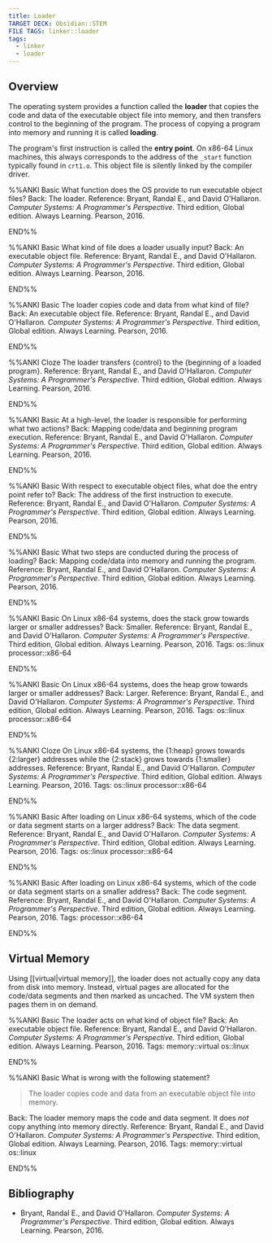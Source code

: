 ```yaml
---
title: Loader
TARGET DECK: Obsidian::STEM
FILE TAGS: linker::loader
tags:
  - linker
  - loader
---
```


## Overview

The operating system provides a function called the **loader** that copies the code and data of the executable object file into memory, and then transfers control to the beginning of the program. The process of copying a program into memory and running it is called **loading**.

The program's first instruction is called the **entry point**. On x86-64 Linux machines, this always corresponds to the address of the `_start` function typically found in `crt1.o`. This object file is silently linked by the compiler driver.

%%ANKI
Basic
What function does the OS provide to run executable object files?
Back: The loader.
Reference: Bryant, Randal E., and David O'Hallaron. *Computer Systems: A Programmer's Perspective*. Third edition, Global edition. Always Learning. Pearson, 2016.
<!--ID: 1733607099593-->
END%%

%%ANKI
Basic
What kind of file does a loader usually input?
Back: An executable object file.
Reference: Bryant, Randal E., and David O'Hallaron. *Computer Systems: A Programmer's Perspective*. Third edition, Global edition. Always Learning. Pearson, 2016.
<!--ID: 1733607099598-->
END%%

%%ANKI
Basic
The loader copies code and data from what kind of file?
Back: An executable object file.
Reference: Bryant, Randal E., and David O'Hallaron. *Computer Systems: A Programmer's Perspective*. Third edition, Global edition. Always Learning. Pearson, 2016.
<!--ID: 1733607099609-->
END%%

%%ANKI
Cloze
The loader transfers {control} to the {beginning of a loaded program}.
Reference: Bryant, Randal E., and David O'Hallaron. *Computer Systems: A Programmer's Perspective*. Third edition, Global edition. Always Learning. Pearson, 2016.
<!--ID: 1733607099619-->
END%%

%%ANKI
Basic
At a high-level, the loader is responsible for performing what two actions?
Back: Mapping code/data and beginning program execution.
Reference: Bryant, Randal E., and David O'Hallaron. *Computer Systems: A Programmer's Perspective*. Third edition, Global edition. Always Learning. Pearson, 2016.
<!--ID: 1733607099625-->
END%%

%%ANKI
Basic
With respect to executable object files, what doe the entry point refer to?
Back: The address of the first instruction to execute.
Reference: Bryant, Randal E., and David O'Hallaron. *Computer Systems: A Programmer's Perspective*. Third edition, Global edition. Always Learning. Pearson, 2016.
<!--ID: 1738637653626-->
END%%

%%ANKI
Basic
What two steps are conducted during the process of loading?
Back: Mapping code/data into memory and running the program.
Reference: Bryant, Randal E., and David O'Hallaron. *Computer Systems: A Programmer's Perspective*. Third edition, Global edition. Always Learning. Pearson, 2016.
<!--ID: 1741298168033-->
END%%

%%ANKI
Basic
On Linux x86-64 systems, does the stack grow towards larger or smaller addresses?
Back: Smaller.
Reference: Bryant, Randal E., and David O'Hallaron. *Computer Systems: A Programmer's Perspective*. Third edition, Global edition. Always Learning. Pearson, 2016.
Tags: os::linux processor::x86-64
<!--ID: 1741298168034-->
END%%

%%ANKI
Basic
On Linux x86-64 systems, does the heap grow towards larger or smaller addresses?
Back: Larger.
Reference: Bryant, Randal E., and David O'Hallaron. *Computer Systems: A Programmer's Perspective*. Third edition, Global edition. Always Learning. Pearson, 2016.
Tags: os::linux processor::x86-64
<!--ID: 1741298168036-->
END%%

%%ANKI
Cloze
On Linux x86-64 systems, the {1:heap} grows towards {2:larger} addresses while the {2:stack} grows towards {1:smaller} addresses.
Reference: Bryant, Randal E., and David O'Hallaron. *Computer Systems: A Programmer's Perspective*. Third edition, Global edition. Always Learning. Pearson, 2016.
Tags: os::linux processor::x86-64
<!--ID: 1741298168037-->
END%%

%%ANKI
Basic
After loading on Linux x86-64 systems, which of the code or data segment starts on a larger address?
Back: The data segment.
Reference: Bryant, Randal E., and David O'Hallaron. *Computer Systems: A Programmer's Perspective*. Third edition, Global edition. Always Learning. Pearson, 2016.
Tags: os::linux processor::x86-64
<!--ID: 1741298168038-->
END%%

%%ANKI
Basic
After loading on Linux x86-64 systems, which of the code or data segment starts on a smaller address?
Back: The code segment.
Reference: Bryant, Randal E., and David O'Hallaron. *Computer Systems: A Programmer's Perspective*. Third edition, Global edition. Always Learning. Pearson, 2016.
Tags: processor::x86-64
<!--ID: 1741298168039-->
END%%

## Virtual Memory

Using [[virtual|virtual memory]], the loader does not actually copy any data from disk into memory. Instead, virtual pages are allocated for the code/data segments and then marked as uncached. The VM system then pages them in on demand.

%%ANKI
Basic
The loader acts on what kind of object file?
Back: An executable object file.
Reference: Bryant, Randal E., and David O'Hallaron. *Computer Systems: A Programmer's Perspective*. Third edition, Global edition. Always Learning. Pearson, 2016.
Tags: memory::virtual os::linux
<!--ID: 1754429038211-->
END%%

%%ANKI
Basic
What is wrong with the following statement?

> The loader copies code and data from an executable object file into memory.

Back: The loader memory maps the code and data segment. It does *not* copy anything into memory directly.
Reference: Bryant, Randal E., and David O'Hallaron. *Computer Systems: A Programmer's Perspective*. Third edition, Global edition. Always Learning. Pearson, 2016.
Tags: memory::virtual os::linux
<!--ID: 1754429038216-->
END%%

## Bibliography

* Bryant, Randal E., and David O'Hallaron. *Computer Systems: A Programmer's Perspective*. Third edition, Global edition. Always Learning. Pearson, 2016.